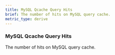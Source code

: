 ```yaml
---
title: MySQL Qcache Query Hits
brief: The number of hits on MySQL query cache.
metric_type: derive
---
```

### MySQL Qcache Query Hits

The number of hits on MySQL query cache.
